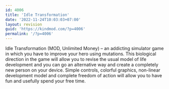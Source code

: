 ```yaml
---
id: 4006
title: 'Idle Transformation'
date: '2022-11-24T10:03:03+07:00'
layout: revision
guid: 'https://kindmod.com/?p=4006'
permalink: '/?p=4006'
---
```


Idle Transformation (MOD, Unlimited Money) – an addicting simulator game in which you have to improve your hero using mutations. This biological direction in the game will allow you to revise the usual model of life development and you can go an alternative way and create a completely new person on your device. Simple controls, colorful graphics, non-linear development model and complete freedom of action will allow you to have fun and usefully spend your free time.
